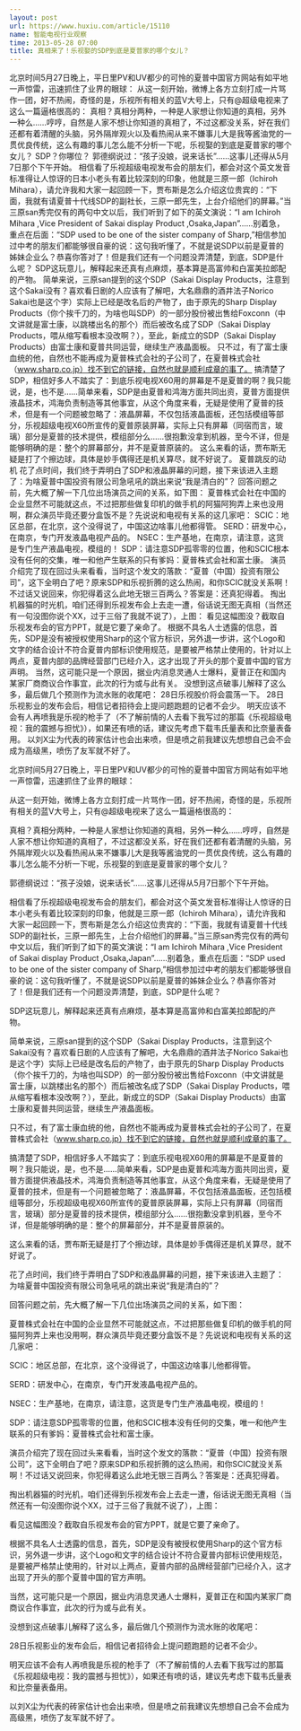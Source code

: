 ```yaml
---
layout: post
url: https://www.huxiu.com/article/15110
name: 智能电视行业观察
time: 2013-05-28 07:00
title: 真相来了！乐视娶的SDP到底是夏普家的哪个女儿？
---
```

北京时间5月27日晚上，平日里PV和UV都少的可怜的夏普中国官方网站有如平地一声惊雷，迅速抓住了业界的眼球： 从这一刻开始，微博上各方立刻打成一片骂作一团，好不热闹，奇怪的是，乐视所有相关的蓝V大号上，只有@超级电视来了这么一篇逼格很高的： 真相？真相分两种，一种是人家想让你知道的真相，另外一种么……哼哼，自然是人家不想让你知道的真相了，不过这都没关系，好在我们还都有着清醒的头脑，另外隔岸观火以及看热闹从来不嫌事儿大是我等酱油党的一贯优良传统，这么有趣的事儿怎么能不分析一下呢，乐视娶的到底是夏普家的哪个女儿？ SDP？你哪位？ 郭德纲说过：“孩子没娘，说来话长”……这事儿还得从5月7日那个下午开始。 相信看了乐视超级电视发布会的朋友们，都会对这个英文发音标准得让人惊讶的日本小老头有着比较深刻的印象，他就是三原一郎（Ichiroh Mihara），请允许我和大家一起回顾一下，贾布斯是怎么介绍这位贵宾的：“下面，我就有请夏普十代线SDP的副社长，三原一郎先生，上台介绍他们的屏幕。”当三原san秀完仅有的两句中文以后，我们听到了如下的英文演说：“I am Ichiroh Mihara ,Vice President of Sakai display Product ,Osaka,Japan”……别着急，重点在后面：“SDP used to be one of the sister company of Sharp,”相信参加过中考的朋友们都能够很自豪的说：这句我听懂了，不就是说SDP以前是夏普的姊妹企业么？恭喜你答对了！但是我们还有一个问题没弄清楚，到底，SDP是什么呢？ SDP这玩意儿，解释起来还真有点麻烦，基本算是高富帅和白富美拉郎配的产物。 简单来说，三原san提到的这个SDP（Sakai Display Products，注意到这个Sakai没有？喜欢看日剧的人应该有了解吧，大名鼎鼎的酒井法子Norico Sakai也是这个字）实际上已经是改名后的产物了，由于原先的Sharp Display Products（你个挨千刀的，为啥也叫SDP）的一部分股份被出售给Foxconn（中文讲就是富士康，以跳楼出名的那个）而后被改名成了SDP（Sakai Display Products，喂从缩写看根本没改啊？），至此，新成立的SDP（Sakai Display Products）由富士康和夏普共同运营，继续生产液晶面板。 只不过，有了富士康血统的他，自然也不能再成为夏普株式会社的子公司了，在夏普株式会社（www.sharp.co.jp）找不到它的链接，自然也就是顺利成章的事了。 搞清楚了SDP，相信好多人不踏实了：到底乐视电视X60用的屏幕是不是夏普的啊？我只能说，是，也不是……简单来看，SDP是由夏普和鸿海方面共同出资，夏普方面提供液晶技术，鸿海负责制造等其他事宜，从这个角度来看，无疑是使用了夏普的技术，但是有一个问题被忽略了：液晶屏幕，不仅包括液晶面板，还包括模组等部分，乐视超级电视X60所宣传的夏普原装屏幕，实际上只有屏幕（同宿而言，玻璃）部分是夏普的技术提供，模组部分么……很抱歉没拿到机器，至今不详，但是能够明确的是：整个的屏幕部分，并不是夏普原装的。 这么来看的话，贾布斯无疑是打了个擦边球，具体是妙手偶得还是机关算尽，就不好说了。 夏普跳反的动机 花了点时间，我们终于弄明白了SDP和液晶屏幕的问题，接下来该进入主题了：为啥夏普中国投资有限公司急吼吼的跳出来说“我是清白的”？ 回答问题之前，先大概了解一下几位出场演员之间的关系，如下图： 夏普株式会社在中国的企业显然不可能就这点，不过把那些做复印机的做手机的阿猫阿狗弄上来也没用啊，群众演员毕竟还要分盒饭不是？先说说和电视有关系的这几家吧： SCIC：地区总部，在北京，这个没得说了，中国这边啥事儿他都得管。 SERD：研发中心，在南京，专门开发液晶电视产品的。 NSEC：生产基地，在南京，请注意，这货是专门生产液晶电视，模组的！ SDP：请注意SDP孤零零的位置，他和SCIC根本没有任何的交集，唯一和他产生联系的只有爹妈：夏普株式会社和富士康。 演员介绍完了现在回过头来看看，当时这个发文的落款：“夏普（中国）投资有限公司”，这下全明白了吧？原来SDP和乐视折腾的这么热闹，和你SCIC就没关系啊！不过话又说回来，你犯得着这么此地无银三百两么？答案是：还真犯得着。 掏出机器猫的时光机，咱们还得到乐视发布会上去走一遭，俗话说无图无真相（当然还有一句没图你说个XX，过于三俗了我就不说了），上图： 看见这幅图没？截取自乐视发布会的官方PPT，就是它要了亲命了。 根据不具名人士透露的信息，首先，SDP是没有被授权使用Sharp的这个官方标识，另外退一步讲，这个Logo和文字的结合设计不符合夏普内部标识使用规范，是要被严格禁止使用的，针对以上两点，夏普内部的品牌经营部门已经介入，这才出现了开头的那个夏普中国的官方声明。 当然，这可能只是一个原因，据业内消息灵通人士爆料，夏普正在和国内某家厂商商议合作事宜，此次的行为或与此有关。 没想到这点破事儿解释了这么多，最后做几个预测作为流水账的收尾吧： 28日乐视股价将会震荡一下。 28日乐视影业的发布会后，相信记者招待会上提问题跑题的记者不会少。 明天应该不会有人再喷我是乐视的枪手了（不了解前情的人去看下我写过的那篇《乐视超级电视：我的震撼与担忧》），如果还有喷的话，建议先考虑下载韦氏量表和比奈量表备用。 以刘X尘为代表的砖家估计也会出来喷，但是喷之前我建议先想想自己会不会成为高级黑，喷伤了友军就不好了。

北京时间5月27日晚上，平日里PV和UV都少的可怜的夏普中国官方网站有如平地一声惊雷，迅速抓住了业界的眼球：

从这一刻开始，微博上各方立刻打成一片骂作一团，好不热闹，奇怪的是，乐视所有相关的蓝V大号上，只有@超级电视来了这么一篇逼格很高的：

真相？真相分两种，一种是人家想让你知道的真相，另外一种么……哼哼，自然是人家不想让你知道的真相了，不过这都没关系，好在我们还都有着清醒的头脑，另外隔岸观火以及看热闹从来不嫌事儿大是我等酱油党的一贯优良传统，这么有趣的事儿怎么能不分析一下呢，乐视娶的到底是夏普家的哪个女儿？

郭德纲说过：“孩子没娘，说来话长”……这事儿还得从5月7日那个下午开始。

相信看了乐视超级电视发布会的朋友们，都会对这个英文发音标准得让人惊讶的日本小老头有着比较深刻的印象，他就是三原一郎（Ichiroh Mihara），请允许我和大家一起回顾一下，贾布斯是怎么介绍这位贵宾的：“下面，我就有请夏普十代线SDP的副社长，三原一郎先生，上台介绍他们的屏幕。”当三原san秀完仅有的两句中文以后，我们听到了如下的英文演说：“I am Ichiroh Mihara ,Vice President of Sakai display Product ,Osaka,Japan”……别着急，重点在后面：“SDP used to be one of the sister company of Sharp,”相信参加过中考的朋友们都能够很自豪的说：这句我听懂了，不就是说SDP以前是夏普的姊妹企业么？恭喜你答对了！但是我们还有一个问题没弄清楚，到底，SDP是什么呢？

SDP这玩意儿，解释起来还真有点麻烦，基本算是高富帅和白富美拉郎配的产物。

简单来说，三原san提到的这个SDP（Sakai Display Products，注意到这个Sakai没有？喜欢看日剧的人应该有了解吧，大名鼎鼎的酒井法子Norico Sakai也是这个字）实际上已经是改名后的产物了，由于原先的Sharp Display Products（你个挨千刀的，为啥也叫SDP）的一部分股份被出售给Foxconn（中文讲就是富士康，以跳楼出名的那个）而后被改名成了SDP（Sakai Display Products，喂从缩写看根本没改啊？），至此，新成立的SDP（Sakai Display Products）由富士康和夏普共同运营，继续生产液晶面板。

只不过，有了富士康血统的他，自然也不能再成为夏普株式会社的子公司了，在夏普株式会社（www.sharp.co.jp）找不到它的链接，自然也就是顺利成章的事了。

搞清楚了SDP，相信好多人不踏实了：到底乐视电视X60用的屏幕是不是夏普的啊？我只能说，是，也不是……简单来看，SDP是由夏普和鸿海方面共同出资，夏普方面提供液晶技术，鸿海负责制造等其他事宜，从这个角度来看，无疑是使用了夏普的技术，但是有一个问题被忽略了：液晶屏幕，不仅包括液晶面板，还包括模组等部分，乐视超级电视X60所宣传的夏普原装屏幕，实际上只有屏幕（同宿而言，玻璃）部分是夏普的技术提供，模组部分么……很抱歉没拿到机器，至今不详，但是能够明确的是：整个的屏幕部分，并不是夏普原装的。

这么来看的话，贾布斯无疑是打了个擦边球，具体是妙手偶得还是机关算尽，就不好说了。

花了点时间，我们终于弄明白了SDP和液晶屏幕的问题，接下来该进入主题了：为啥夏普中国投资有限公司急吼吼的跳出来说“我是清白的”？

回答问题之前，先大概了解一下几位出场演员之间的关系，如下图：

夏普株式会社在中国的企业显然不可能就这点，不过把那些做复印机的做手机的阿猫阿狗弄上来也没用啊，群众演员毕竟还要分盒饭不是？先说说和电视有关系的这几家吧：

SCIC：地区总部，在北京，这个没得说了，中国这边啥事儿他都得管。

SERD：研发中心，在南京，专门开发液晶电视产品的。

NSEC：生产基地，在南京，请注意，这货是专门生产液晶电视，模组的！

SDP：请注意SDP孤零零的位置，他和SCIC根本没有任何的交集，唯一和他产生联系的只有爹妈：夏普株式会社和富士康。

演员介绍完了现在回过头来看看，当时这个发文的落款：“夏普（中国）投资有限公司”，这下全明白了吧？原来SDP和乐视折腾的这么热闹，和你SCIC就没关系啊！不过话又说回来，你犯得着这么此地无银三百两么？答案是：还真犯得着。

掏出机器猫的时光机，咱们还得到乐视发布会上去走一遭，俗话说无图无真相（当然还有一句没图你说个XX，过于三俗了我就不说了），上图：

看见这幅图没？截取自乐视发布会的官方PPT，就是它要了亲命了。

根据不具名人士透露的信息，首先，SDP是没有被授权使用Sharp的这个官方标识，另外退一步讲，这个Logo和文字的结合设计不符合夏普内部标识使用规范，是要被严格禁止使用的，针对以上两点，夏普内部的品牌经营部门已经介入，这才出现了开头的那个夏普中国的官方声明。

当然，这可能只是一个原因，据业内消息灵通人士爆料，夏普正在和国内某家厂商商议合作事宜，此次的行为或与此有关。

没想到这点破事儿解释了这么多，最后做几个预测作为流水账的收尾吧：

28日乐视影业的发布会后，相信记者招待会上提问题跑题的记者不会少。

明天应该不会有人再喷我是乐视的枪手了（不了解前情的人去看下我写过的那篇《乐视超级电视：我的震撼与担忧》），如果还有喷的话，建议先考虑下载韦氏量表和比奈量表备用。

以刘X尘为代表的砖家估计也会出来喷，但是喷之前我建议先想想自己会不会成为高级黑，喷伤了友军就不好了。

